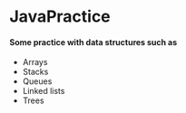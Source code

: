 # JavaPractice
#### Some practice with data structures such as
 - Arrays
 - Stacks
 - Queues
 - Linked lists
 - Trees
